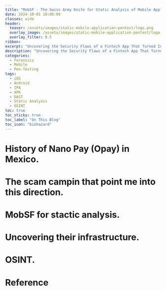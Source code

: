 ```yaml
---
title: "MobSF - The Swiss Army Knife for Static Analysis of Mobile Applications"
date: 2024-10-01 10:00:00
classes: wide
header:
  teaser: /assets/images/static-mobile-application-pentest/logo.png
  overlay_image: /assets/images/static-mobile-application-pentest/logo.png
  overlay_filter: 0.5
ribbon: 
excerpt: "Uncovering the Security Flaws of a Fintech App That Turned Into Fraud After Shutdown Part 1"
description: "Uncovering the Security Flaws of a Fintech App That Turned Into Fraud After Shutdown Part 1"
categories:
  - Forensics
  - Mobile
  - Pen-Testing
tags:
  - iOS
  - Android
  - IPA
  - APK
  - DAST
  - Static Analysis
  - OSINT
toc: true
toc_sticky: true
toc_label: "On This Blog"
toc_icon: "biohazard"
---
```

# History of Nano Pay (Opay) in Mexico.

# The scam campin that point me into this direction. 

# MobSF for stactic analysis.

# Uncovering their infrastructure.

# OSINT.

# Reference 

